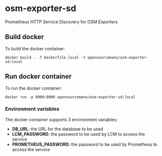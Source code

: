 # osm-exporter-sd

Prometheus HTTP Service Discovery for OSM Exporters

## Build docker

To build the docker container:

`docker build . -f Dockerfile.local -t opensourcemano/osm-exporter-sd:local`

## Run docker container

To run the docker container:

`docker run -p 8000:8000 opensourcemano/osm-exporter-sd:local`

### Environment variables

The docker container supports 3 environment variables:
- **DB_URL**: the URL for the database to be used
- **LCM_PASSWORD**: the password to be used by LCM to access the service
- **PROMETHEUS_PASSWORD**: the password to be used by Prometheus to access the service

